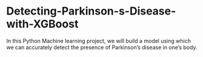 # Detecting-Parkinson-s-Disease-with-XGBoost
 In this Python Machine learning project, we will build a model using which we can accurately detect the presence of Parkinson’s disease in one’s body.
